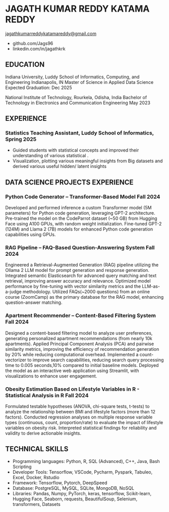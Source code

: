 # JAGATH KUMAR REDDY KATAMA REDDY
jagathkumarreddykatamareddy@gmail.com 
- github.com/Jags96    
- linkedin.com/in/jagathkrk

## EDUCATION
Indiana University, Luddy School of Informatics, Computing, and Engineering Indianapolis, IN
Master of Science in Applied Data Science                                                         Expected Graduation: Dec 2025

National Institute of Technology, Rourkela, Odisha, India 							Bachelor of Technology in Electronics and Communication Engineering                                               May 2023


## EXPERIENCE
### Statistics Teaching Assistant, Luddy School of Informatics,  Spring 2025 
- Guided students with statistical concepts and improved their understanding of various statistical .
- Visualization, plotting various meaningful insights from Big datasets and derived various useful hidden/ latent insights 



## DATA SCIENCE PROJECTS EXPERIENCE 
### Python Code Generator – Transformer-Based Model  						        Fall 2024
Developed and performed inference a custom Transformer model (5M parameters) for Python code generation, leveraging GPT-2 architecture.
Pre-trained the model on the CodeParrot dataset (~50 GB) from Hugging Face using A100 GPUs, with random weight initialization.
Fine-tuned GPT-2 (124M) and Llama 2 (7B) models for enhanced Python code generation capabilities using GPUs.

### RAG Pipeline – FAQ-Based Question-Answering System  					        Fall 2024
Engineered a Retrieval-Augmented Generation (RAG) pipeline utilizing the Ollama 2 LLM model for prompt generation and response generation.
Integrated semantic Elasticsearch for advanced query matching and text retrieval, improving answer accuracy and relevance.
Optimized model performance by fine-tuning with vector similarity metrics and the LLM-as-a-judge methodology.
Utilized FAQs(~2000 questions) from an online course (ZoomCamp) as the primary database for the RAG model, enhancing question-answer matching.

### Apartment Recommender – Content-Based Filtering System   					        Fall 2024
Designed a content-based filtering model to analyze user preferences, generating personalized apartment recommendations (from nearly 10k apartments).
Applied Principal Component Analysis (PCA) and pairwise similarity metrics, improving the efficiency of recommendation generation by 20% while reducing computational overhead.
Implemented a count-vectorizer to improve search capabilities, reducing search query processing time to  0.005 seconds,10% compared to initial baseline models.
Deployed the model as an interactive web application using Streamlit, with visualizations to enhance user engagement.

### Obesity Estimation Based on Lifestyle Variables in R  - Statistical Analysis in R	                  Fall 2024
Formulated testable hypotheses (ANOVA, chi-square tests, t-tests) to analyze the relationship between BMI and lifestyle factors (more than 12 factors).
Conducted regression analyses on multiple response variable types (continuous, count, proportion/rate) to evaluate the impact of lifestyle variables on obesity risk.
Interpreted statistical findings for reliability and validity to derive actionable insights.


## TECHNICAL SKILLS
-  Programming languages: Python, R, SQL (Advanced), C++, Java, Bash Scripting
-  Developer Tools: Tensorflow, VSCode, Pycharm, Pyspark, Tabuleo, Excel, Docker, Rstudio
-  Framework: Tensorflow, Pytorch, DeepSpeed
-  Database: PostgreSQL, MySQL, SQLite, MongoDB, NoSQL
-  Libraries: Pandas, Numpy, PyTorch, keras, tensorflow, Scikit-learn, Hugging Face, Seaborn, requests, BeautifulSoup, Selenium, transformers, Datasets
